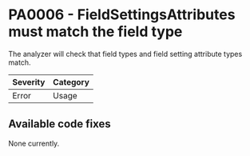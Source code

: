 # PA0006 - FieldSettingsAttributes must match the field type

The analyzer will check that field types and field setting attribute types match.

| Severity | Category |
|----------|----------|
| Error    | Usage    |

## Available code fixes
None currently.
